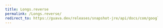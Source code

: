 ```yaml
---
title: Longs.reverse
permalink: /Longs.reverse/
redirect_to: https://guava.dev/releases/snapshot-jre/api/docs/com/google/common/primitives/Longs.html#reverse-long:A-
---
```

